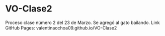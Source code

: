 # VO-Clase2
Proceso clase número 2 del 23 de Marzo.
Se agregó al gato bailando.
Link GitHub Pages: valentinaochoa09.github.io/VO-Clase2
